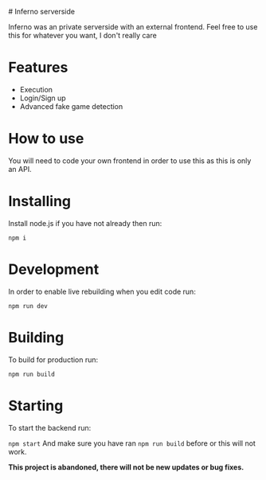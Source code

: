 #   Inferno serverside

Inferno was an private serverside with an external frontend.
Feel free to use this for whatever you want, I don't really care

# Features

- Execution
- Login/Sign up
- Advanced fake game detection

# How to use

You will need to code your own frontend in order to use this as this is only an API.

# Installing

Install node.js if you have not already then run:

`npm i`

# Development

In order to enable live rebuilding when you edit code run:

`npm run dev`

# Building

To build for production run:

`npm run build`

# Starting

To start the backend run:

`npm start`
And make sure you have ran `npm run build` before or this will not work.

**This project is abandoned, there will not be new updates or bug fixes.**

